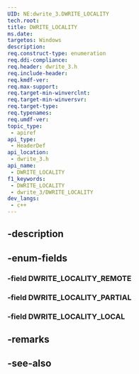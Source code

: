 ```yaml
---
UID: NE:dwrite_3.DWRITE_LOCALITY
tech.root: 
title: DWRITE_LOCALITY
ms.date: 
targetos: Windows
description: 
req.construct-type: enumeration
req.ddi-compliance: 
req.header: dwrite_3.h
req.include-header: 
req.kmdf-ver: 
req.max-support: 
req.target-min-winverclnt: 
req.target-min-winversvr: 
req.target-type: 
req.typenames: 
req.umdf-ver: 
topic_type:
 - apiref
api_type:
 - HeaderDef
api_location:
 - dwrite_3.h
api_name:
 - DWRITE_LOCALITY
f1_keywords:
 - DWRITE_LOCALITY
 - dwrite_3/DWRITE_LOCALITY
dev_langs:
 - c++
---
```


## -description

## -enum-fields

### -field DWRITE_LOCALITY_REMOTE

### -field DWRITE_LOCALITY_PARTIAL

### -field DWRITE_LOCALITY_LOCAL

## -remarks

## -see-also

